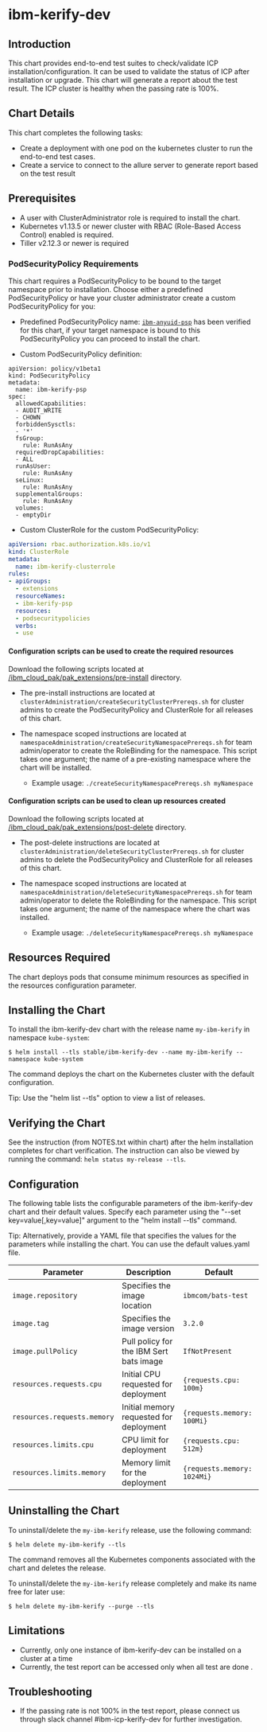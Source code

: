 # ibm-kerify-dev

## Introduction

This chart provides end-to-end test suites to check/validate ICP installation/configuration. It can be used to validate the status of ICP after installation or upgrade. This chart will generate a report about the test result. The ICP cluster is healthy when the passing rate is 100%.

## Chart Details

This chart completes the following tasks:

- Create a deployment with one pod on the kubernetes cluster to run the end-to-end test cases.
- Create a service to connect to the allure server to generate report based on the test result

## Prerequisites

- A user with ClusterAdministrator role is required to install the chart.
- Kubernetes v1.13.5 or newer cluster with RBAC (Role-Based Access Control) enabled is required.
- Tiller v2.12.3 or newer is required

### PodSecurityPolicy Requirements

This chart requires a PodSecurityPolicy to be bound to the target namespace prior to installation. Choose either a predefined PodSecurityPolicy or have your cluster administrator create a custom PodSecurityPolicy for you:

* Predefined PodSecurityPolicy name: [`ibm-anyuid-psp`](https://ibm.biz/cpkspec-psp) has been verified for this chart, if your target namespace is bound to this PodSecurityPolicy you can proceed to install the chart.


* Custom PodSecurityPolicy definition:

```
apiVersion: policy/v1beta1
kind: PodSecurityPolicy
metadata:
  name: ibm-kerify-psp
spec:
  allowedCapabilities:
  - AUDIT_WRITE
  - CHOWN
  forbiddenSysctls:
  - '*'
  fsGroup:
    rule: RunAsAny
  requiredDropCapabilities:
  - ALL
  runAsUser:
    rule: RunAsAny
  seLinux:
    rule: RunAsAny
  supplementalGroups:
    rule: RunAsAny
  volumes:
  - emptyDir
```

* Custom ClusterRole for the custom PodSecurityPolicy:

```yaml
apiVersion: rbac.authorization.k8s.io/v1
kind: ClusterRole
metadata:
  name: ibm-kerify-clusterrole
rules:
- apiGroups:
  - extensions
  resourceNames:
  - ibm-kerify-psp
  resources:
  - podsecuritypolicies
  verbs:
  - use
  ```

#### Configuration scripts can be used to create the required resources

  Download the following scripts located at [/ibm_cloud_pak/pak_extensions/pre-install](https://github.com/IBM/charts/tree/master/stable/ibm-kerify-dev/ibm_cloud_pak/pak_extensions/pre-install) directory.

  * The pre-install instructions are located at `clusterAdministration/createSecurityClusterPrereqs.sh` for cluster admins to create the PodSecurityPolicy and ClusterRole for all releases of this chart.

  * The namespace scoped instructions are located at `namespaceAdministration/createSecurityNamespacePrereqs.sh` for team admin/operator to create the RoleBinding for the namespace. This script takes one argument; the name of a pre-existing namespace where the chart will be installed.
    * Example usage: `./createSecurityNamespacePrereqs.sh myNamespace`

  #### Configuration scripts can be used to clean up resources created

  Download the following scripts located at [/ibm_cloud_pak/pak_extensions/post-delete](https://github.com/IBM/charts/tree/master/stable/ibm-keirfy-dev/ibm_cloud_pak/pak_extensions/post-delete) directory.

  * The post-delete instructions are located at `clusterAdministration/deleteSecurityClusterPrereqs.sh` for cluster admins to delete the PodSecurityPolicy and ClusterRole for all releases of this chart.

  * The namespace scoped instructions are located at `namespaceAdministration/deleteSecurityNamespacePrereqs.sh` for team admin/operator to delete the RoleBinding for the namespace. This script takes one argument; the name of the namespace where the chart was installed.
    * Example usage: `./deleteSecurityNamespacePrereqs.sh myNamespace`

## Resources Required

The chart deploys pods that consume minimum resources as specified in the resources configuration parameter.

## Installing the Chart

   To install the ibm-kerify-dev chart with the release name `my-ibm-kerify` in namespace `kube-system`:
   ```
   $ helm install --tls stable/ibm-kerify-dev --name my-ibm-kerify --namespace kube-system
   ```
The command deploys the chart on the Kubernetes cluster with the default configuration.

Tip: Use the "helm list --tls" option to view a list of releases.

## Verifying the Chart

See the instruction (from NOTES.txt within chart) after the helm installation completes for chart verification. The instruction can also be viewed by running the command: ```helm status my-release --tls```.

## Configuration

The following table lists the configurable parameters of the ibm-kerify-dev chart and their default values. Specify each parameter using the "--set key=value[,key=value]" argument to the "helm install --tls" command.

Tip: Alternatively, provide a YAML file that specifies the values for the parameters while installing the chart. You can use the default values.yaml file.

| Parameter | Description | Default |
| --------- | ----------- |  ------- |
| `image.repository` | Specifies the image location | `ibmcom/bats-test` |
| `image.tag` | Specifies the image version | `3.2.0` |
| `image.pullPolicy` | Pull policy for the IBM Sert bats image | `IfNotPresent` |
| `resources.requests.cpu` | Initial CPU requested for deployment | `{requests.cpu: 100m}` |
| `resources.requests.memory` | Initial memory requested for deployment | `{requests.memory: 100Mi}` |
| `resources.limits.cpu` | CPU limit for deployment | `{requests.cpu: 512m}` |
| `resources.limits.memory` | Memory limit for the deployment | `{requests.memory: 1024Mi}` |


## Uninstalling the Chart

To uninstall/delete the `my-ibm-kerify` release, use the following command:
```
$ helm delete my-ibm-kerify --tls
```
The command removes all the Kubernetes components associated with the chart and deletes the release.

To uninstall/delete the `my-ibm-kerify` release completely and make its name free for later use:
```
$ helm delete my-ibm-kerify --purge --tls
```

## Limitations

- Currently, only one instance of ibm-kerify-dev can be installed on a cluster at a time
- Currently, the test report can be accessed only when all test are done .

## Troubleshooting
- If the passing rate is not 100% in the test report, please connect us through slack channel #ibm-icp-kerify-dev for further investigation.
